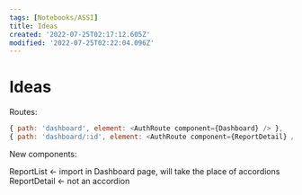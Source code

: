 ```yaml
---
tags: [Notebooks/ASSI]
title: Ideas
created: '2022-07-25T02:17:12.605Z'
modified: '2022-07-25T02:22:04.096Z'
---
```


# Ideas

Routes:


```js
{ path: 'dashboard', element: <AuthRoute component={Dashboard} /> },
{ path: 'dashboard/:id', element: <AuthRoute component={ReportDetail} /> },
```

New components:

ReportList <- import in Dashboard page, will take the place of accordions
ReportDetail <- not an accordion


